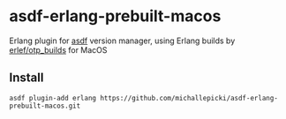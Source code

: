 # asdf-erlang-prebuilt-macos

Erlang plugin for [asdf](https://github.com/asdf-vm/asdf) version manager, using Erlang builds by [erlef/otp_builds](https://github.com/erlef/otp_builds/) for MacOS

## Install

```
asdf plugin-add erlang https://github.com/michallepicki/asdf-erlang-prebuilt-macos.git
```

